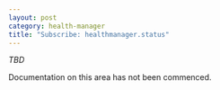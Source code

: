```yaml
---
layout: post
category: health-manager
title: "Subscribe: healthmanager.status"
---
```


*TBD*

Documentation on this area has not been commenced.
